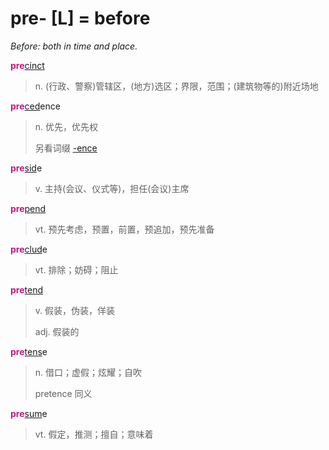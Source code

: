 # pre- [L] = before

*Before: both in time and place.*

<b style="color: #C71585;">pre</b>[cinct](_cinct_.md)
> n. (行政、警察)管辖区，(地方)选区；界限，范围；(建筑物等的)附近场地

<b style="color: #C71585;">pre</b>[ced](_ced_.md)ence
> n. 优先，优先权
>
> 另看词缀 [-ence](-ence.md)

<b style="color: #C71585;">pre</b>[sid](_sid_.md)e
> v. 主持(会议、仪式等)，担任(会议)主席

<b style="color: #C71585;">pre</b>[pend](_pend_.md)
> vt. 预先考虑，预置，前置，预追加，预先准备

<b style="color: #C71585;">pre</b>[clud](_clud_.md)e
> vt. 排除；妨碍；阻止

<b style="color: #C71585;">pre</b>[tend](_tend_.md)
> v. 假装，伪装，佯装
>
> adj. 假装的

<b style="color: #C71585;">pre</b>[tens](_tend_.md)e
> n. 借口；虚假；炫耀；自吹
>
> pretence 同义

<b style="color: #C71585;">pre</b>[sum](_sum_.1.md)e
> vt. 假定，推测；擅自；意味着